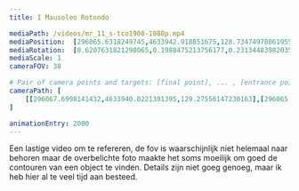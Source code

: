 ```yaml
---
title: I Mausoleo Rotondo

mediaPath: /videos/mr_11_s-tco1908-1080p.mp4
mediaPosition:  [296065.6318249745,4633942.918851675,128.73474978061955]
mediaRotation:  [0.6207631821290065,0.1988475213756177,0.23134483982035625,0.7222134726272674]
mediaScale: 1
cameraFOV: 38

# Pair of camera points and targets: [final point], ... , [entrance point]
cameraPath: [
    [[296067.6998141432,4633940.0221391395,129.27556147230163],[296065.748319584,4633942.755673163,128.76521495315376]]
]

animationEntry: 2000
---
```

Een lastige video om te refereren, de fov is waarschijnlijk niet helemaal naar behoren maar de overbelichte foto maakte het soms moeilijk om goed de contouren van een object te vinden. Details zijn niet goeg genoeg, maar ik heb hier al te veel tijd aan besteed.